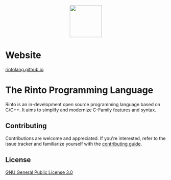 <p align="center">
    <img width="100" height="100" src="https://github.com/rohan221102/rinto/blob/main/doc/logoPositive.png">
</p>

# Website
<a href="https://rintolang.github.io">rintolang.github.io</a>

# The Rinto Programming Language
Rinto is an in-development open source programming language based on C/C++. It aims to simplify and modernize C-Family features and syntax.

## Contributing
Contributions are welcome and appreciated. If you're interested, refer to the issue tracker and familiarize yourself with the [contributing guide](CONTRIBUTING.md).

## License
[GNU General Public License 3.0](LICENSE.md)
